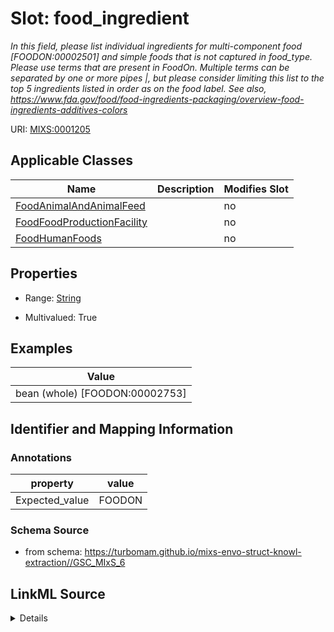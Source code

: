 # Slot: food_ingredient


_In this field, please list individual ingredients for multi-component food [FOODON:00002501] and simple foods that is not captured in food_type.  Please use terms that are present in FoodOn.  Multiple terms can be separated by one or more pipes |, but please consider limiting this list to the top 5 ingredients listed in order as on the food label.  See also, https://www.fda.gov/food/food-ingredients-packaging/overview-food-ingredients-additives-colors_



URI: [MIXS:0001205](https://w3id.org/mixs/0001205)



<!-- no inheritance hierarchy -->




## Applicable Classes

| Name | Description | Modifies Slot |
| --- | --- | --- |
[FoodAnimalAndAnimalFeed](FoodAnimalAndAnimalFeed.md) |  |  no  |
[FoodFoodProductionFacility](FoodFoodProductionFacility.md) |  |  no  |
[FoodHumanFoods](FoodHumanFoods.md) |  |  no  |







## Properties

* Range: [String](String.md)

* Multivalued: True






## Examples

| Value |
| --- |
| bean (whole) [FOODON:00002753] |

## Identifier and Mapping Information





### Annotations

| property | value |
| --- | --- |
| Expected_value | FOODON |



### Schema Source


* from schema: https://turbomam.github.io/mixs-envo-struct-knowl-extraction//GSC_MIxS_6




## LinkML Source

<details>
```yaml
name: food_ingredient
annotations:
  Expected_value:
    tag: Expected_value
    value: FOODON
description: In this field, please list individual ingredients for multi-component
  food [FOODON:00002501] and simple foods that is not captured in food_type.  Please
  use terms that are present in FoodOn.  Multiple terms can be separated by one or
  more pipes |, but please consider limiting this list to the top 5 ingredients listed
  in order as on the food label.  See also, https://www.fda.gov/food/food-ingredients-packaging/overview-food-ingredients-additives-colors
title: food ingredient
notes:
- food
- ingredient
examples:
- value: bean (whole) [FOODON:00002753]
from_schema: https://turbomam.github.io/mixs-envo-struct-knowl-extraction//GSC_MIxS_6
rank: 1000
string_serialization: '{text}|{termLabel} [{termID}]'
slot_uri: MIXS:0001205
multivalued: true
alias: food_ingredient
domain_of:
- FoodAnimalAndAnimalFeed
- FoodFoodProductionFacility
- FoodHumanFoods
range: string
required: false
recommended: false

```
</details>
